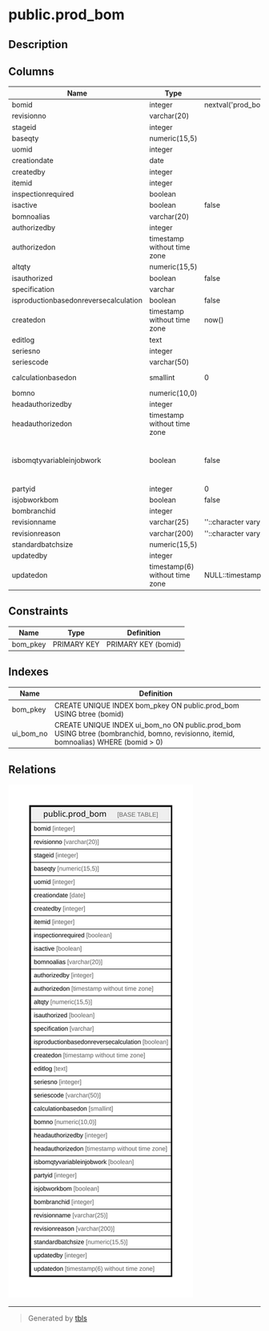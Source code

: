 # public.prod_bom

## Description

## Columns

| Name | Type | Default | Nullable | Children | Parents | Comment |
| ---- | ---- | ------- | -------- | -------- | ------- | ------- |
| bomid | integer | nextval('prod_bom_bomid_seq'::regclass) | false |  |  |  |
| revisionno | varchar(20) |  | true |  |  |  |
| stageid | integer |  | true |  |  |  |
| baseqty | numeric(15,5) |  | true |  |  |  |
| uomid | integer |  | true |  |  |  |
| creationdate | date |  | true |  |  |  |
| createdby | integer |  | true |  |  |  |
| itemid | integer |  | true |  |  |  |
| inspectionrequired | boolean |  | true |  |  |  |
| isactive | boolean | false | true |  |  |  |
| bomnoalias | varchar(20) |  | false |  |  |  |
| authorizedby | integer |  | true |  |  |  |
| authorizedon | timestamp without time zone |  | true |  |  |  |
| altqty | numeric(15,5) |  | true |  |  |  |
| isauthorized | boolean | false | true |  |  |  |
| specification | varchar |  | true |  |  |  |
| isproductionbasedonreversecalculation | boolean | false | true |  |  |  |
| createdon | timestamp without time zone | now() | true |  |  |  |
| editlog | text |  | true |  |  |  |
| seriesno | integer |  | true |  |  |  |
| seriescode | varchar(50) |  | true |  |  |  |
| calculationbasedon | smallint | 0 | true |  |  | 0=base<br>1=alt |
| bomno | numeric(10,0) |  | true |  |  |  |
| headauthorizedby | integer |  | true |  |  |  |
| headauthorizedon | timestamp without time zone |  | true |  |  |  |
| isbomqtyvariableinjobwork | boolean | false | true |  |  | if true produceqty/receive will become zero in opening jobwork during saving data |
| partyid | integer | 0 | true |  |  |  |
| isjobworkbom | boolean | false | true |  |  |  |
| bombranchid | integer |  | true |  |  |  |
| revisionname | varchar(25) | ''::character varying | true |  |  |  |
| revisionreason | varchar(200) | ''::character varying | true |  |  |  |
| standardbatchsize | numeric(15,5) |  | true |  |  |  |
| updatedby | integer |  | true |  |  |  |
| updatedon | timestamp(6) without time zone | NULL::timestamp without time zone | true |  |  |  |

## Constraints

| Name | Type | Definition |
| ---- | ---- | ---------- |
| bom_pkey | PRIMARY KEY | PRIMARY KEY (bomid) |

## Indexes

| Name | Definition |
| ---- | ---------- |
| bom_pkey | CREATE UNIQUE INDEX bom_pkey ON public.prod_bom USING btree (bomid) |
| ui_bom_no | CREATE UNIQUE INDEX ui_bom_no ON public.prod_bom USING btree (bombranchid, bomno, revisionno, itemid, bomnoalias) WHERE (bomid > 0) |

## Relations

![er](public.prod_bom.svg)

---

> Generated by [tbls](https://github.com/k1LoW/tbls)
